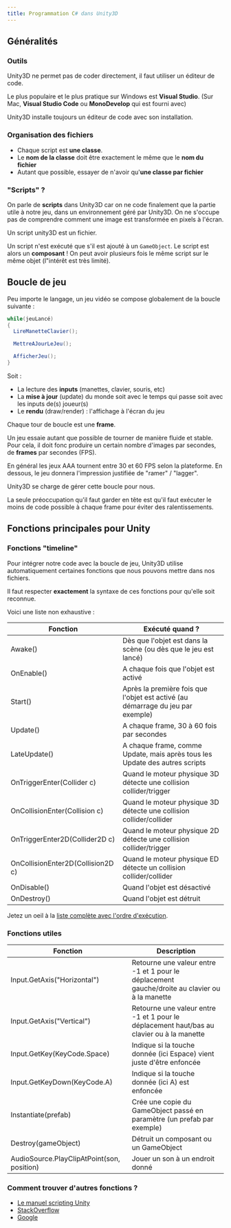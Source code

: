 ```yaml
---
title: Programmation C# dans Unity3D
---
```


## Généralités

### Outils

Unity3D ne permet pas de coder directement, il faut utiliser un éditeur de code.

Le plus populaire et le plus pratique sur Windows est **Visual Studio**.
(Sur Mac, **Visual Studio Code** ou **MonoDevelop** qui est fourni avec)

Unity3D installe toujours un éditeur de code avec son installation.

### Organisation des fichiers

- Chaque script est **une classe**.
- Le **nom de la classe** doit être exactement le même que le **nom du fichier**
- Autant que possible, essayer de n'avoir qu'**une classe par fichier**

### "Scripts" ?

On parle de **scripts** dans Unity3D car on ne code finalement que la partie utile à notre jeu, dans un environnement géré par Unity3D. On ne s'occupe pas de comprendre comment une image est transformée en pixels à l'écran.

Un script unity3D est un fichier.

Un script n'est exécuté que s'il est ajouté à un `GameObject`. Le script est alors un **composant** ! On peut avoir plusieurs fois le même script sur le même objet (l"intérêt est très limité).

## Boucle de jeu

Peu importe le langage, un jeu vidéo se compose globalement de la boucle suivante :

```csharp
while(jeuLancé)
{
  LireManetteClavier();

  MettreAJourLeJeu();

  AfficherJeu();
}
```

Soit :

- La lecture des **inputs** (manettes, clavier, souris, etc)
- La **mise à jour** (update) du monde soit avec le temps qui passe soit avec les inputs de(s) joueur(s)
- Le **rendu** (draw/render) : l'affichage à l'écran du jeu

Chaque tour de boucle est une **frame**.

Un jeu essaie autant que possible de tourner de manière fluide et stable. Pour cela, il doit fonc produire un certain nombre d'images par secondes, de **frames** par secondes (FPS).

En général les jeux AAA tournent entre 30 et 60 FPS selon la plateforme. En dessous, le jeu donnera l'impression justifiée de "ramer" / "lagger".

Unity3D se charge de gérer cette boucle pour nous.

La seule préoccupation qu'il faut garder en tête est qu'il faut exécuter le moins de code possible à chaque frame pour éviter des ralentissements.

## Fonctions principales pour Unity

### Fonctions "timeline"

Pour intégrer notre code avec la boucle de jeu, Unity3D utilise automatiquement certaines fonctions que nous pouvons mettre dans nos fichiers.

Il faut respecter **exactement** la syntaxe de ces fonctions pour qu'elle soit reconnue.

Voici une liste non exhaustive :

|Fonction|Exécuté quand ?|
|----|----|
|Awake()|Dès que l'objet est dans la scène (ou dès que le jeu est lancé)|
|OnEnable()|A chaque fois que l'objet est activé|
|Start()|Après la première fois que l'objet est activé (au démarrage du jeu par exemple)|
|Update()|A chaque frame, 30 à 60 fois par secondes|
|LateUpdate()|A chaque frame, comme Update, mais après tous les Update des autres scripts|
|OnTriggerEnter(Collider c)|Quand le moteur physique 3D détecte une collision collider/trigger|
|OnCollisionEnter(Collision c)|Quand le moteur physique 3D détecte une collision collider/collider|
|OnTriggerEnter2D(Collider2D c)|Quand le moteur physique 2D détecte une collision collider/trigger|
|OnCollisionEnter2D(Collision2D c)|Quand le moteur physique ED détecte un collision collider/collider|
|OnDisable()|Quand l'objet est désactivé|
|OnDestroy()|Quand l'objet est détruit|

Jetez un oeil à la [liste complète avec l'ordre d'exécution](https://docs.unity3d.com/Manual/ExecutionOrder.html).

### Fonctions utiles

|Fonction|Description|
|----|----|
|Input.GetAxis("Horizontal")|Retourne une valeur entre -1 et 1 pour le déplacement gauche/droite au clavier ou à la manette|
|Input.GetAxis("Vertical")|Retourne une valeur entre -1 et 1 pour le déplacement haut/bas au clavier ou à la manette|
|Input.GetKey(KeyCode.Space)|Indique si la touche donnée (ici Espace) vient juste d'être enfoncée|
|Input.GetKeyDown(KeyCode.A)|Indique si la touche donnée (ici A) est enfoncée|
|Instantiate(prefab)|Crée une copie du GameObject passé en paramètre (un prefab par exemple)|
|Destroy(gameObject)|Détruit un composant ou un GameObject|
|AudioSource.PlayClipAtPoint(son, position)|Jouer un son à un endroit donné|

### Comment trouver d'autres fonctions ?

- [Le manuel scripting Unity](https://docs.unity3d.com/ScriptReference/)
- [StackOverflow](http://stackoverflow.com/questions/tagged/unity3d)
- [Google](http://ohquandmême!)
